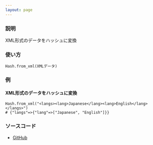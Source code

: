 ```yaml
---
layout: page
---
```

### 説明
XML形式のデータをハッシュに変換

### 使い方
    Hash.from_xml(XMLデータ)

### 例
#### XML形式のデータをハッシュに変換
    Hash.from_xml("<langs><lang>Japanese</lang><lang>English</lang></langs>")
    # {"langs"=>{"lang"=>["Japanese", "English"]}}

### ソースコード
* [GitHub](https://github.com/rails/rails/blob/6b0e834a194d112585f41deba0a40780d68e38c6/activemodel/lib/active_model/serializers/xml.rb#L232)